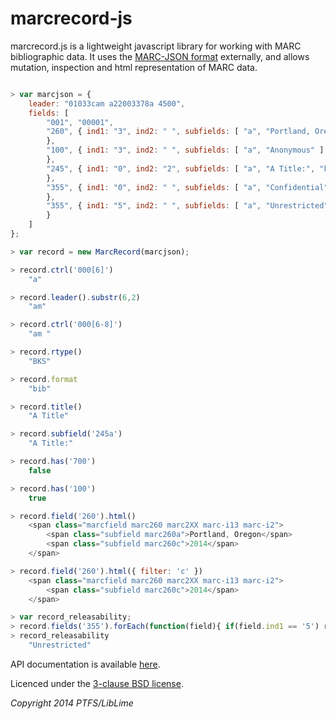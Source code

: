marcrecord-js
=============

marcrecord.js is a lightweight javascript library for working with MARC bibliographic data.
It uses the [MARC-JSON format](http://search.cpan.org/~cfouts/MARC-File-JSON-0.003/lib/MARC/File/JSON.pm) externally, and allows mutation, inspection and html representation of MARC data.

```javascript

> var marcjson = {
    leader: "01033cam a22003378a 4500",
    fields: [
        "001", "00001",
        "260", { ind1: "3", ind2: " ", subfields: [ "a", "Portland, Oregon", "c", "2014" ]
        },
        "100", { ind1: "3", ind2: " ", subfields: [ "a", "Anonymous" ]
        },
        "245", { ind1: "0", ind2: "2", subfields: [ "a", "A Title:", "b", "of sorts" ]
        },
        "355", { ind1: "0", ind2: " ", subfields: [ "a", "Confidential" ]
        },
        "355", { ind1: "5", ind2: " ", subfields: [ "a", "Unrestricted" ]
        }
    ]
};

> var record = new MarcRecord(marcjson);

> record.ctrl('000[6]')
    "a"

> record.leader().substr(6,2)
    "am"

> record.ctrl('000[6-8]')
    "am "

> record.rtype()
    "BKS"

> record.format
    "bib"

> record.title()
    "A Title"

> record.subfield('245a')
    "A Title:"

> record.has('700')
    false

> record.has('100')
    true

> record.field('260').html()
    <span class="marcfield marc260 marc2XX marc-i13 marc-i2">
        <span class="subfield marc260a">Portland, Oregon</span>
        <span class="subfield marc260c">2014</span>
    </span>

> record.field('260').html({ filter: 'c' })
    <span class="marcfield marc260 marc2XX marc-i13 marc-i2">
        <span class="subfield marc260c">2014</span>
    </span>

> var record_releasability;
> record.fields('355').forEach(function(field){ if(field.ind1 == '5') record_releasability = field.subfield('a'); });
> record_releasability
    "Unrestricted"

```

API documentation is available [here](http://liblime.github.io/marcrecord-js/MarcRecord.html).

Licenced under the [3-clause BSD license](https://github.com/liblime/marcrecord-js/blob/master/LICENSE.txt).

_Copyright 2014 PTFS/LibLime_

